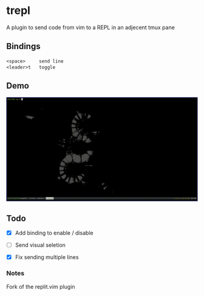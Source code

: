 # trepl

A plugin to send code from vim to a REPL in an adjecent tmux pane

## Bindings

```
<space> 	send line
<leader>t 	toggle
```

## Demo

![Python Demo](demo/py.gif)


## Todo

 - [x] Add binding to enable / disable
 - [ ] Send visual seletion
 - [x] Fix sending multiple lines


### Notes

Fork of the replit.vim plugin
